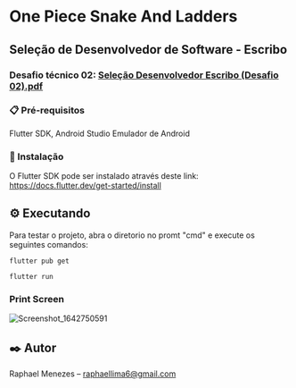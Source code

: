 ﻿# One Piece Snake And Ladders 

## Seleção de Desenvolvedor de Software - Escribo
### Desafio técnico 02: [Seleção Desenvolvedor Escribo (Desafio 02).pdf](https://github.com/Raphahf6/game_snakes_and_ladders/files/7910822/Selecao.Desenvolvedor.Escribo.Desafio.02.pdf)


### 📋 Pré-requisitos
Flutter SDK, Android Studio Emulador de Android

### 🔧 Instalação
O Flutter SDK pode ser instalado através deste link: https://docs.flutter.dev/get-started/install

## ⚙️ Executando
Para testar o projeto, abra o diretorio no promt "cmd" e execute os seguintes comandos: 

```
flutter pub get
```

```
flutter run
```
### Print Screen
![Screenshot_1642750591](https://user-images.githubusercontent.com/39925526/150485764-d0bf3638-f487-4e6d-affa-6ecf36452adc.png)




## ✒️ Autor
Raphael Menezes – raphaellima6@gmail.com



